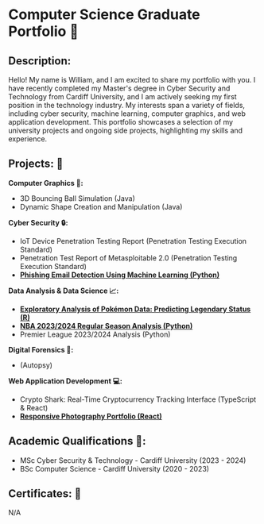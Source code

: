 # Computer Science Graduate Portfolio :page_facing_up:

## Description:
Hello! My name is William, and I am excited to share my portfolio with you. I have recently completed my Master's degree in Cyber Security and Technology from Cardiff University, and I am actively seeking my first position in the technology industry. My interests span a variety of fields, including cyber security, machine learning, computer graphics, and web application development. This portfolio showcases a selection of my university projects and ongoing side projects, highlighting my skills and experience.
## Projects: :file_folder:

**Computer Graphics :space_invader::**
* 3D Bouncing Ball Simulation (Java)
* Dynamic Shape Creation and Manipulation (Java)

**Cyber Security :lock::**
* IoT Device Penetration Testing Report (Penetration Testing Execution Standard)
* Penetration Test Report of Metasploitable 2.0 (Penetration Testing Execution Standard)
* [**Phishing Email Detection Using Machine Learning (Python)**](https://github.com/wlshepherd/My_Portfolio/blob/main/PhishingDetection.html)

**Data Analysis & Data Science :chart_with_upwards_trend::**
* [**Exploratory Analysis of Pokémon Data: Predicting Legendary Status (R)**](https://github.com/wlshepherd/My_Portolio/blob/main/pokemon.pdf)
* [**NBA 2023/2024 Regular Season Analysis (Python)**](https://github.com/wlshepherd/My_Portolio/blob/main/NBA_Data_Analysis_Project.ipynb)
* Premier League 2023/2024 Analysis (Python)

**Digital Forensics :cop::**
* (Autopsy)

**Web Application Development :computer::**
* Crypto Shark: Real-Time Cryptocurrency Tracking Interface (TypeScript & React)
* [**Responsive Photography Portfolio (React)**](https://wlshepherd.github.io/react-first-project/#/)

## Academic Qualifications :school::
* MSc Cyber Security & Technology - Cardiff University (2023 - 2024)
* BSc Computer Science - Cardiff University (2020 - 2023)

## Certificates: :page_with_curl:
N/A
